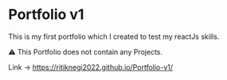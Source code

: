 # Portfolio v1

This is my first portfolio which I created to test my reactJs skills.

:warning: This Portfolio does not contain any Projects.

Link -> https://ritiknegi2022.github.io/Portfolio-v1/
